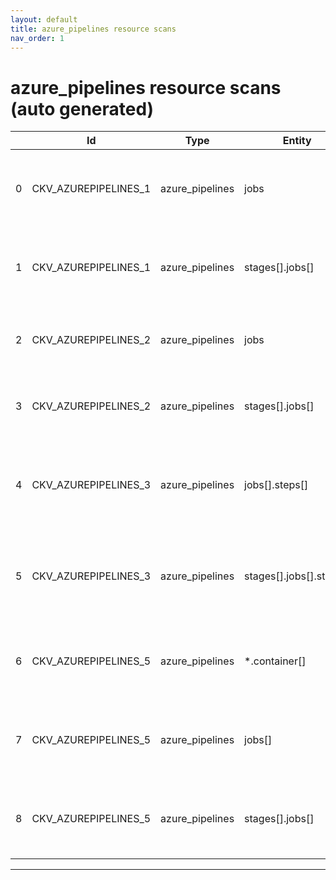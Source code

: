 ```yaml
---
layout: default
title: azure_pipelines resource scans
nav_order: 1
---
```


# azure_pipelines resource scans (auto generated)

|    | Id                   | Type            | Entity                  | Policy                                              | IaC             | Resource Link                                                                                                                       |
|----|----------------------|-----------------|-------------------------|-----------------------------------------------------|-----------------|-------------------------------------------------------------------------------------------------------------------------------------|
|  0 | CKV_AZUREPIPELINES_1 | azure_pipelines | jobs                    | Ensure container job uses a non latest version tag  | Azure Pipelines | [ContainerLatestTag.py](https://github.com/bridgecrewio/checkov/blob/main/checkov/azure_pipelines/checks/job/ContainerLatestTag.py) |
|  1 | CKV_AZUREPIPELINES_1 | azure_pipelines | stages[].jobs[]         | Ensure container job uses a non latest version tag  | Azure Pipelines | [ContainerLatestTag.py](https://github.com/bridgecrewio/checkov/blob/main/checkov/azure_pipelines/checks/job/ContainerLatestTag.py) |
|  2 | CKV_AZUREPIPELINES_2 | azure_pipelines | jobs                    | Ensure container job uses a version digest          | Azure Pipelines | [ContainerDigest.py](https://github.com/bridgecrewio/checkov/blob/main/checkov/azure_pipelines/checks/job/ContainerDigest.py)       |
|  3 | CKV_AZUREPIPELINES_2 | azure_pipelines | stages[].jobs[]         | Ensure container job uses a version digest          | Azure Pipelines | [ContainerDigest.py](https://github.com/bridgecrewio/checkov/blob/main/checkov/azure_pipelines/checks/job/ContainerDigest.py)       |
|  4 | CKV_AZUREPIPELINES_3 | azure_pipelines | jobs[].steps[]          | Ensure set variable is not marked as a secret       | Azure Pipelines | [SetSecretVariable.py](https://github.com/bridgecrewio/checkov/blob/main/checkov/azure_pipelines/checks/job/SetSecretVariable.py)   |
|  5 | CKV_AZUREPIPELINES_3 | azure_pipelines | stages[].jobs[].steps[] | Ensure set variable is not marked as a secret       | Azure Pipelines | [SetSecretVariable.py](https://github.com/bridgecrewio/checkov/blob/main/checkov/azure_pipelines/checks/job/SetSecretVariable.py)   |
|  6 | CKV_AZUREPIPELINES_5 | azure_pipelines | *.container[]           | Detecting image usages in azure pipelines workflows | Azure Pipelines | [DetectImagesUsage.py](https://github.com/bridgecrewio/checkov/blob/main/checkov/azure_pipelines/checks/job/DetectImagesUsage.py)   |
|  7 | CKV_AZUREPIPELINES_5 | azure_pipelines | jobs[]                  | Detecting image usages in azure pipelines workflows | Azure Pipelines | [DetectImagesUsage.py](https://github.com/bridgecrewio/checkov/blob/main/checkov/azure_pipelines/checks/job/DetectImagesUsage.py)   |
|  8 | CKV_AZUREPIPELINES_5 | azure_pipelines | stages[].jobs[]         | Detecting image usages in azure pipelines workflows | Azure Pipelines | [DetectImagesUsage.py](https://github.com/bridgecrewio/checkov/blob/main/checkov/azure_pipelines/checks/job/DetectImagesUsage.py)   |


---


